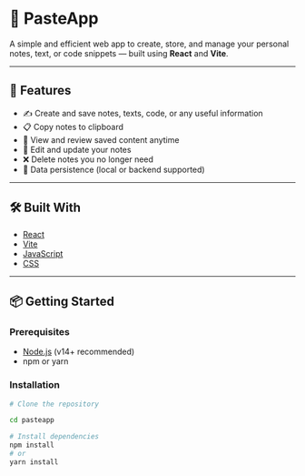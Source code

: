 # 📝 PasteApp

A simple and efficient web app to create, store, and manage your personal notes, text, or code snippets — built using **React** and **Vite**.

---

## 🚀 Features

- ✍️ Create and save notes, texts, code, or any useful information
- 📋 Copy notes to clipboard
- 🧾 View and review saved content anytime
- 🔁 Edit and update your notes
- ❌ Delete notes you no longer need
- 🔐 Data persistence (local or backend supported)

---

## 🛠️ Built With

- [React](https://reactjs.org/)
- [Vite](https://vitejs.dev/)
- [JavaScript](https://developer.mozilla.org/en-US/docs/Web/JavaScript)
- [CSS](https://developer.mozilla.org/en-US/docs/Web/CSS)

---

## 📦 Getting Started

### Prerequisites

- [Node.js](https://nodejs.org/) (v14+ recommended)
- npm or yarn

### Installation

```bash
# Clone the repository

cd pasteapp

# Install dependencies
npm install
# or
yarn install
